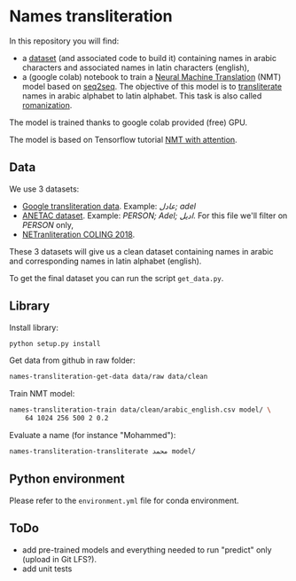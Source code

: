 # Names transliteration

In this repository you will find:
- a [dataset](https://raw.githubusercontent.com/thomas-chauvet/names_transliteration/master/data/clean/arabic_english.csv) (and associated code to build it) containing 
names in arabic characters and associated names in latin 
characters (english),
- a (google colab) notebook to train a 
[Neural Machine Translation](https://en.wikipedia.org/wiki/Neural_machine_translation) (NMT) model
based on [seq2seq](https://en.wikipedia.org/wiki/Seq2seq). The objective
of this model is to [transliterate](https://en.wikipedia.org/wiki/Transliteration) names
in arabic alphabet to latin alphabet. This task is also called 
[romanization](https://en.wikipedia.org/wiki/Romanization).

The model is trained thanks to google colab provided (free) GPU.

The model is based on Tensorflow tutorial 
[NMT with attention](https://www.tensorflow.org/tutorials/text/nmt_with_attention).

## Data

We use 3 datasets:
*   [Google transliteration data](https://github.com/google/transliteration/blob/master/ar2en.txt).
Example: *عادل; adel*
*   [ANETAC dataset](https://github.com/MohamedHadjAmeur/ANETAC/blob/master/EN-AR%20NE/EN-AR%20Named-entities.txt). 
Example: *PERSON; Adel; اديل*. For this file we'll filter on *PERSON* only,
*   [NETranliteration COLING 2018](https://github.com/steveash/NETransliteration-COLING2018/blob/master/data/wd_arabic.normalized.aligned.tokens).

These 3 datasets will give us a clean dataset containing names in arabic and 
corresponding names in latin alphabet (english).

To get the final dataset you can run the script `get_data.py`.

## Library

Install library:
```bash
python setup.py install
```

Get data from github in raw folder:
```bash
names-transliteration-get-data data/raw data/clean
```

Train NMT model:
```bash
names-transliteration-train data/clean/arabic_english.csv model/ \
    64 1024 256 500 2 0.2
```

Evaluate a name (for instance "Mohammed"):
```bash
names-transliteration-transliterate محمد‎ model/
```

## Python environment

Please refer to the `environment.yml` file for conda environment.

## ToDo

- add pre-trained models and everything needed to run "predict" only (upload in Git LFS?).
- add unit tests
